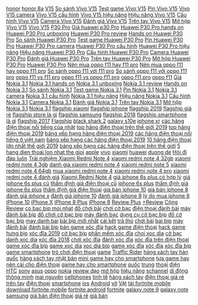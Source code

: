  [honor](https://xasaxa.com/i2/t/honor.207) [honor 8a](https://xasaxa.com/i2/t/honor-8a.206) [V15](https://xasaxa.com/i2/t/v15.205) [So sánh Vivo V15](https://xasaxa.com/i2/t/so-sanh-vivo-v15.204) [Test game Vivo V15](https://xasaxa.com/i2/t/test-game-vivo-v15.203) [Pin Vivo V15](https://xasaxa.com/i2/t/pin-vivo-v15.202) [Vivo V15 camera](https://xasaxa.com/i2/t/vivo-v15-camera.201) [Vivo V15 cấu hình](https://xasaxa.com/i2/t/vivo-v15-cau-hinh.200) [Vivo V15 hiệu năng](https://xasaxa.com/i2/t/vivo-v15-hieu-nang.199) [Hiệu năng Vivo V15](https://xasaxa.com/i2/t/hieu-nang-vivo-v15.198) [Cấu hình Vivo V15](https://xasaxa.com/i2/t/cau-hinh-vivo-v15.197) [Camera Vivo V15](https://xasaxa.com/i2/t/camera-vivo-v15.196) [Đánh giá Vivo V15](https://xasaxa.com/i2/t/danh-gia-vivo-v15.195) [Trên tay Vivo V15](https://xasaxa.com/i2/t/tren-tay-vivo-v15.194) [Mở hộp Vivo V15](https://xasaxa.com/i2/t/mo-hop-vivo-v15.193) [Vivo V15](https://xasaxa.com/i2/t/vivo-v15.192) [P30 Pro](https://xasaxa.com/i2/t/p30-pro.191) [Giá huawei p30 Pro](https://xasaxa.com/i2/t/gia-huawei-p30-pro.190) [Huawei P30 Pro hands on](https://xasaxa.com/i2/t/huawei-p30-pro-hands-on.189) [Huawei P30 Pro unboxing](https://xasaxa.com/i2/t/huawei-p30-pro-unboxing.188) [Huawei P30 Pro review](https://xasaxa.com/i2/t/huawei-p30-pro-review.187) [Hands on Huawei P30 Pro](https://xasaxa.com/i2/t/hands-on-huawei-p30-pro.186) [So sánh Huawei P30 Pro](https://xasaxa.com/i2/t/so-sanh-huawei-p30-pro.185) [Test game Huawei P30 Pro](https://xasaxa.com/i2/t/test-game-huawei-p30-pro.184) [Pin Huawei P30 Pro](https://xasaxa.com/i2/t/pin-huawei-p30-pro.183) [Huawei P30 Pro camera](https://xasaxa.com/i2/t/huawei-p30-pro-camera.182) [Huawei P30 Pro cấu hình](https://xasaxa.com/i2/t/huawei-p30-pro-cau-hinh.181) [Huawei P30 Pro hiệu năng](https://xasaxa.com/i2/t/huawei-p30-pro-hieu-nang.180) [Hiệu năng Huawei P30 Pro](https://xasaxa.com/i2/t/hieu-nang-huawei-p30-pro.179) [Cấu hình Huawei P30 Pro](https://xasaxa.com/i2/t/cau-hinh-huawei-p30-pro.178) [Camera Huawei P30 Pro](https://xasaxa.com/i2/t/camera-huawei-p30-pro.177) [Đánh giá Huawei P30 Pro](https://xasaxa.com/i2/t/danh-gia-huawei-p30-pro.176) [Trên tay Huawei P30 Pro](https://xasaxa.com/i2/t/tren-tay-huawei-p30-pro.175) [Mở hộp Huawei P30 Pro](https://xasaxa.com/i2/t/mo-hop-huawei-p30-pro.174) [Huawei P30 Pro](https://xasaxa.com/i2/t/huawei-p30-pro.173) [Nên mua oppo f11 hay f11 pro](https://xasaxa.com/i2/t/nen-mua-oppo-f11-hay-f11-pro.172) [Nên mua oppo f11 hay oppo f11 pro](https://xasaxa.com/i2/t/nen-mua-oppo-f11-hay-oppo-f11-pro.171) [So sánh oppo f11 với f11 pro](https://xasaxa.com/i2/t/so-sanh-oppo-f11-voi-f11-pro.170) [So sánh oppo f11 với oppo f11 pro](https://xasaxa.com/i2/t/so-sanh-oppo-f11-voi-oppo-f11-pro.169) [oppo f11 vs f11 pro](https://xasaxa.com/i2/t/oppo-f11-vs-f11-pro.168) [oppo f11 vs oppo f11 pro](https://xasaxa.com/i2/t/oppo-f11-vs-oppo-f11-pro.167) [oppo f11 pro](https://xasaxa.com/i2/t/oppo-f11-pro.166) [oppo f11](https://xasaxa.com/i2/t/oppo-f11.165) [Giá Nokia 3.1](https://xasaxa.com/i2/t/gia-nokia-31.164) [Nokia 3.1 hands on](https://xasaxa.com/i2/t/nokia-31-hands-on.163) [Nokia 3.1 unboxing](https://xasaxa.com/i2/t/nokia-31-unboxing.162) [Nokia 3.1 review](https://xasaxa.com/i2/t/nokia-31-review.161) [Hands on Nokia 3.1](https://xasaxa.com/i2/t/hands-on-nokia-31.160) [So sánh Nokia 3.1](https://xasaxa.com/i2/t/so-sanh-nokia-31.159) [Test game Nokia 3.1](https://xasaxa.com/i2/t/test-game-nokia-31.158) [Pin Nokia 3.1](https://xasaxa.com/i2/t/pin-nokia-31.157) [Nokia 3.1 camera](https://xasaxa.com/i2/t/nokia-31-camera.156) [Nokia 3.1 cấu hình](https://xasaxa.com/i2/t/nokia-31-cau-hinh.155) [Nokia 3.1 hiệu năng](https://xasaxa.com/i2/t/nokia-31-hieu-nang.154) [Hiệu năng Nokia 3.1](https://xasaxa.com/i2/t/hieu-nang-nokia-31.153) [Cấu hình Nokia 3.1](https://xasaxa.com/i2/t/cau-hinh-nokia-31.152) [Camera Nokia 3.1](https://xasaxa.com/i2/t/camera-nokia-31.151) [Đánh giá Nokia 3.1](https://xasaxa.com/i2/t/danh-gia-nokia-31.150) [Trên tay Nokia 3.1](https://xasaxa.com/i2/t/tren-tay-nokia-31.149) [Mở hộp Nokia 3.1](https://xasaxa.com/i2/t/mo-hop-nokia-31.148) [Nokia 3.1](https://xasaxa.com/i2/t/nokia-31.147) [flagship xiaomi](https://xasaxa.com/i2/t/flagship-xiaomi.146) [flagship iphone](https://xasaxa.com/i2/t/flagship-iphone.145) [flagship 2019](https://xasaxa.com/i2/t/flagship-2019.144) [flagship giá rẻ](https://xasaxa.com/i2/t/flagship-gia-re.143) [flagship store là gì](https://xasaxa.com/i2/t/flagship-store-la-gi.142) [flagship samsung](https://xasaxa.com/i2/t/flagship-samsung.141) [flagship 2018](https://xasaxa.com/i2/t/flagship-2018.140) [flagship smartphone là gì](https://xasaxa.com/i2/t/flagship-smartphone-la-gi.139) [flagship 2017](https://xasaxa.com/i2/t/flagship-2017.138) [Flagship](https://xasaxa.com/i2/t/flagship.137) [black shark 2](https://xasaxa.com/i2/t/black-shark-2.136) [galaxy s10e](https://xasaxa.com/i2/t/galaxy-s10e.135) [iphone xr](https://xasaxa.com/i2/t/iphone-xr.134) [các hãng điện thoại nổi tiếng của nhật](https://xasaxa.com/i2/t/cac-hang-dien-thoai-noi-tieng-cua-nhat.133) [top hãng điện thoại trên thế giới 2019](https://xasaxa.com/i2/t/top-hang-dien-thoai-tren-the-gioi-2019.132) [top hãng điện thoại 2019](https://xasaxa.com/i2/t/top-hang-dien-thoai-2019.131) [bảng xếp hạng hãng điện thoại 2019](https://xasaxa.com/i2/t/bang-xep-hang-hang-dien-thoai-2019.130) [các hãng điện thoại nổi tiếng ở việt nam](https://xasaxa.com/i2/t/cac-hang-dien-thoai-noi-tieng-o-viet-nam.129) [bảng xếp hạng các hãng điện thoại 2019](https://xasaxa.com/i2/t/bang-xep-hang-cac-hang-dien-thoai-2019.128) [10 hãng điện thoại lớn nhất thế giới 2019](https://xasaxa.com/i2/t/10-hang-dien-thoai-lon-nhat-the-gioi-2019.127) [bảng xếp hạng các hãng điện thoại trên thế giới](https://xasaxa.com/i2/t/bang-xep-hang-cac-hang-dien-thoai-tren-the-gioi.126) [5 hang dien thoai lon nhat the gioi](https://xasaxa.com/i2/t/5-hang-dien-thoai-lon-nhat-the-gioi.125) [apple](https://xasaxa.com/i2/t/apple.124) [vivo](https://xasaxa.com/i2/t/vivo.123) [xiaomi](https://xasaxa.com/i2/t/xiaomi.122) [huawei](https://xasaxa.com/i2/t/huawei.121) [duong de](https://xasaxa.com/i2/t/duong-de.120) [Hỏi đi đáp luôn](https://xasaxa.com/i2/t/hoi-di-dap-luon.119) [Trải nghiệm Xiaomi Redmi Note 4](https://xasaxa.com/i2/t/trai-nghiem-xiaomi-redmi-note-4.118) [xiaomi redmi note 4 32gb](https://xasaxa.com/i2/t/xiaomi-redmi-note-4-32gb.117) [xiaomi redmi note 4 3gb](https://xasaxa.com/i2/t/xiaomi-redmi-note-4-3gb.116) [danh gia xiaomi redmi note 4](https://xasaxa.com/i2/t/danh-gia-xiaomi-redmi-note-4.115) [xiaomi redmi note 5](https://xasaxa.com/i2/t/xiaomi-redmi-note-5.114) [xiaomi redmi note 4 64gb](https://xasaxa.com/i2/t/xiaomi-redmi-note-4-64gb.113) [mua xiaomi redmi note 4](https://xasaxa.com/i2/t/mua-xiaomi-redmi-note-4.112) [xiaomi redmi note 4 pro](https://xasaxa.com/i2/t/xiaomi-redmi-note-4-pro.111) [xiaomi redmi note 4 đánh giá](https://xasaxa.com/i2/t/xiaomi-redmi-note-4-danh-gia.110) [Xiaomi Redmi Note 4](https://xasaxa.com/i2/t/xiaomi-redmi-note-4.109) [giá iphone 6s plus có hợp lý](https://xasaxa.com/i2/t/gia-iphone-6s-plus-co-hop-ly.108) [giá iphone 6s plus cũ](https://xasaxa.com/i2/t/gia-iphone-6s-plus-cu.107) [thẩm định giá điện thoại cũ](https://xasaxa.com/i2/t/tham-dinh-gia-dien-thoai-cu.106) [iphone 6s plus](https://xasaxa.com/i2/t/iphone-6s-plus.105) [thẩm định giá iphone 6s plus](https://xasaxa.com/i2/t/tham-dinh-gia-iphone-6s-plus.104) [thẩm định giá điện thoại](https://xasaxa.com/i2/t/tham-dinh-gia-dien-thoai.103) [giá bán iphone 10](https://xasaxa.com/i2/t/gia-ban-iphone-10.102) [giá bán iphone 8](https://xasaxa.com/i2/t/gia-ban-iphone-8.101) [đánh giá iphone x](https://xasaxa.com/i2/t/danh-gia-iphone-x.100) [đánh giá iphone 10](https://xasaxa.com/i2/t/danh-gia-iphone-10.99) [đánh giá iphone 8](https://xasaxa.com/i2/t/danh-gia-iphone-8.98) [lý do mua iphone 8](https://xasaxa.com/i2/t/ly-do-mua-iphone-8.97) [iPhone 10](https://xasaxa.com/i2/t/iphone-10.96) [iPhone X](https://xasaxa.com/i2/t/iphone-x.95) [iPhone 8 Plus](https://xasaxa.com/i2/t/iphone-8-plus.94) [iPhone 8](https://xasaxa.com/i2/t/iphone-8.93) [Review Plus](https://xasaxa.com/i2/t/review-plus.92) [+Review](https://xasaxa.com/i2/t/review.91) [Cộng Review](https://xasaxa.com/i2/t/cong-review.90) [co bac bip moi nhat](https://xasaxa.com/i2/t/co-bac-bip-moi-nhat.89) [đồ chơi bài](https://xasaxa.com/i2/t/do-choi-bai.88) [chơi cờ bạc](https://xasaxa.com/i2/t/choi-co-bac.87) [điện thoại đánh bài](https://xasaxa.com/i2/t/dien-thoai-danh-bai.86) [máy đánh bài bịp](https://xasaxa.com/i2/t/may-danh-bai-bip.85) [đồ chơi cờ bạc bịp](https://xasaxa.com/i2/t/do-choi-co-bac-bip.84) [máy đánh bạc](https://xasaxa.com/i2/t/may-danh-bac.83) [dụng cụ cờ bạc bịp](https://xasaxa.com/i2/t/dung-cu-co-bac-bip.82) [đồ cờ bạc bịp](https://xasaxa.com/i2/t/do-co-bac-bip.81) [may danh bai](https://xasaxa.com/i2/t/may-danh-bai.80) [bài bịp mới nhất](https://xasaxa.com/i2/t/bai-bip-moi-nhat.79) [cái kết](https://xasaxa.com/i2/t/cai-ket.78) [trả thù](https://xasaxa.com/i2/t/tra-thu.77) [chơi bài](https://xasaxa.com/i2/t/choi-bai.76) [bai bip](https://xasaxa.com/i2/t/bai-bip.75) [máy đánh bài](https://xasaxa.com/i2/t/may-danh-bai.74) [đánh bài bịp](https://xasaxa.com/i2/t/danh-bai-bip.73) [bán game xóc đĩa](https://xasaxa.com/i2/t/ban-game-xoc-dia.72) [hack game điện thoại](https://xasaxa.com/i2/t/hack-game-dien-thoai.71) [hack game](https://xasaxa.com/i2/t/hack-game.70) [hưng bịp](https://xasaxa.com/i2/t/hung-bip.69) [xóc đĩa 2019](https://xasaxa.com/i2/t/xoc-dia-2019.68) [cờ bạc bịp](https://xasaxa.com/i2/t/co-bac-bip.67) [phần mềm xóc đĩa](https://xasaxa.com/i2/t/phan-mem-xoc-dia.66) [choi xoc dia](https://xasaxa.com/i2/t/choi-xoc-dia.65) [cờ bạc](https://xasaxa.com/i2/t/co-bac.64) [danh xoc dia](https://xasaxa.com/i2/t/danh-xoc-dia.63) [xóc đĩa 2018](https://xasaxa.com/i2/t/xoc-dia-2018.62) [chơi xóc đĩa](https://xasaxa.com/i2/t/choi-xoc-dia.61) [đánh xóc đĩa](https://xasaxa.com/i2/t/danh-xoc-dia.60) [xóc đĩa trên điện thoại](https://xasaxa.com/i2/t/xoc-dia-tren-dien-thoai.59) [game xóc đĩa bịp](https://xasaxa.com/i2/t/game-xoc-dia-bip.58) [game xoc dia](https://xasaxa.com/i2/t/game-xoc-dia.57) [xoc dia bip](https://xasaxa.com/i2/t/xoc-dia-bip.56) [game xóc đĩa](https://xasaxa.com/i2/t/game-xoc-dia.55) [xóc đĩa](https://xasaxa.com/i2/t/xoc-dia.54) [xóc đĩa bịp](https://xasaxa.com/i2/t/xoc-dia-bip.53) [game smartphone](https://xasaxa.com/i2/t/game-smartphone.52) [trò chơi điện thoại](https://xasaxa.com/i2/t/tro-choi-dien-thoai.51) [game](https://xasaxa.com/i2/t/game.50) [Traffic Rider](https://xasaxa.com/i2/t/traffic-rider.49) [hàng xách tay hàn quốc](https://xasaxa.com/i2/t/hang-xach-tay-han-quoc.48) [hàng xách tay nhật bản](https://xasaxa.com/i2/t/hang-xach-tay-nhat-ban.47) [mini game hay cho smartphone](https://xasaxa.com/i2/t/mini-game-hay-cho-smartphone.46) [tựa game hay nên cài cho điện thoại](https://xasaxa.com/i2/t/tua-game-hay-nen-cai-cho-dien-thoai.45) [game hay cho smartphone](https://xasaxa.com/i2/t/game-hay-cho-smartphone.44) [quốc](https://xasaxa.com/i2/t/quoc.43) [trung](https://xasaxa.com/i2/t/trung.42) [thoại](https://xasaxa.com/i2/t/thoai.41) [điện](https://xasaxa.com/i2/t/dien.40) [HTC](https://xasaxa.com/i2/t/htc.39) [sony](https://xasaxa.com/i2/t/sony.38) [asus](https://xasaxa.com/i2/t/asus.37) [oppo](https://xasaxa.com/i2/t/oppo.36) [nokia](https://xasaxa.com/i2/t/nokia.35) [review dạo](https://xasaxa.com/i2/t/review-dao.34) [mở hộp](https://xasaxa.com/i2/t/mo-hop.33) [hiệu năng](https://xasaxa.com/i2/t/hieu-nang.32) [schannel](https://xasaxa.com/i2/t/schannel.31) [di động thông minh](https://xasaxa.com/i2/t/di-dong-thong-minh.30) [mai nguyên](https://xasaxa.com/i2/t/mai-nguyen.29) [cellphones](https://xasaxa.com/i2/t/cellphones.28) [tinh tế](https://xasaxa.com/i2/t/tinh-te.27) [hàng xách tay](https://xasaxa.com/i2/t/hang-xach-tay.26) [điện thoại giá rẻ](https://xasaxa.com/i2/t/dien-thoai-gia-re.25) [trên tay](https://xasaxa.com/i2/t/tren-tay.24) [điện thoại](https://xasaxa.com/i2/t/dien-thoai.23) [smartphone](https://xasaxa.com/i2/t/smartphone.22) [ios](https://xasaxa.com/i2/t/ios.21) [Android](https://xasaxa.com/i2/t/android.20) [vờ](https://xasaxa.com/i2/t/vo.19) [Vật](https://xasaxa.com/i2/t/vat.18) [tải fortnite mobile](https://xasaxa.com/i2/t/tai-fortnite-mobile.17) [download fortnite mobile](https://xasaxa.com/i2/t/download-fortnite-mobile.16) [fortnite android](https://xasaxa.com/i2/t/fortnite-android.15) [fortnite](https://xasaxa.com/i2/t/fortnite.14) [galaxy note 9](https://xasaxa.com/i2/t/galaxy-note-9.13) [galaxy note](https://xasaxa.com/i2/t/galaxy-note.12) [samsung](https://xasaxa.com/i2/t/samsung.11) [giá bán điện thoại](https://xasaxa.com/i2/t/gia-ban-dien-thoai.10) [giá rẻ](https://xasaxa.com/i2/t/gia-re.9) [giá bán](https://xasaxa.com/i2/t/gia-ban.8)